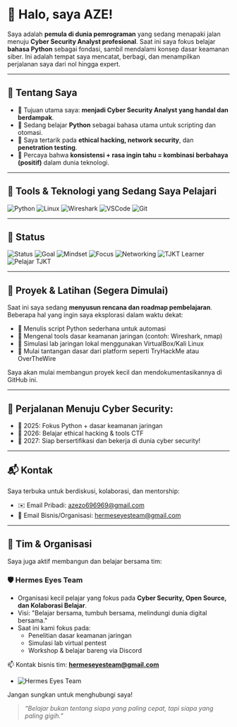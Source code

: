 # 👋 Halo, saya AZE!

Saya adalah **pemula di dunia pemrograman** yang sedang menapaki jalan menuju **Cyber Security Analyst profesional**. Saat ini saya fokus belajar **bahasa Python** sebagai fondasi, sambil mendalami konsep dasar keamanan siber. Ini adalah tempat saya mencatat, berbagi, dan menampilkan perjalanan saya dari nol hingga expert.

---

## 🚀 Tentang Saya

- 🔐 Tujuan utama saya: **menjadi Cyber Security Analyst yang handal dan berdampak**.
- 🐍 Sedang belajar **Python** sebagai bahasa utama untuk scripting dan otomasi.
- 🧠 Saya tertarik pada **ethical hacking, network security**, dan **penetration testing**.
- 📘 Percaya bahwa **konsistensi + rasa ingin tahu = kombinasi berbahaya (positif)** dalam dunia teknologi.

---

## 🧰 Tools & Teknologi yang Sedang Saya Pelajari

![Python](https://img.shields.io/badge/-Python-3776AB?style=flat&logo=python&logoColor=white)
![Linux](https://img.shields.io/badge/-Linux-FCC624?style=flat&logo=linux&logoColor=black)
![Wireshark](https://img.shields.io/badge/-Wireshark-1679A7?style=flat&logo=wireshark&logoColor=white)
![VSCode](https://img.shields.io/badge/-VS%20Code-007ACC?style=flat&logo=visual-studio-code)
![Git](https://img.shields.io/badge/-Git-F05032?style=flat&logo=git&logoColor=white)

---

## 🧭 Status
![Status](https://img.shields.io/badge/Learning-Python-blue?style=for-the-badge&logo=python&logoColor=white)
![Goal](https://img.shields.io/badge/Target-Cyber%20Security%20Analyst-red?style=for-the-badge&logo=cybersecurity&logoColor=white)
![Mindset](https://img.shields.io/badge/Progress-Never%20Stop%20Learning-00b894?style=for-the-badge)
![Focus](https://img.shields.io/badge/Focus-On%20Skills%20Not%20Titles-yellow?style=for-the-badge)
![Networking](https://img.shields.io/badge/Networking-Basic-lightgrey?style=flat-square&logo=cisco)
![TJKT Learner](https://img.shields.io/badge/TJKT%20Student-Cyber%20Security%20Path-orange?style=for-the-badge&logo=hackthebox&logoColor=white)
![Pelajar TJKT](https://img.shields.io/badge/Pelajar-TJKT-blue?style=for-the-badge&logo=graduation-cap&logoColor=white)

---

## 🧪 Proyek & Latihan (Segera Dimulai)

Saat ini saya sedang **menyusun rencana dan roadmap pembelajaran**. Beberapa hal yang ingin saya eksplorasi dalam waktu dekat:

- 📌 Menulis script Python sederhana untuk automasi
- 📌 Mengenal tools dasar keamanan jaringan (contoh: Wireshark, nmap)
- 📌 Simulasi lab jaringan lokal menggunakan VirtualBox/Kali Linux
- 📌 Mulai tantangan dasar dari platform seperti TryHackMe atau OverTheWire

Saya akan mulai membangun proyek kecil dan mendokumentasikannya di GitHub ini.

---

## 🎯 Perjalanan Menuju Cyber Security:
- 📅 2025: Fokus Python + dasar keamanan jaringan
- 📅 2026: Belajar ethical hacking & tools CTF 
- 📅 2027: Siap bersertifikasi dan bekerja di dunia cyber security!

---

## 📬 Kontak

Saya terbuka untuk berdiskusi, kolaborasi, dan mentorship:

- ✉️ Email Pribadi: azezo696969@gmail.com  
- 💼 Email Bisnis/Organisasi: hermeseyesteam@gmail.com

---

## 🤝 Tim & Organisasi

Saya juga aktif membangun dan belajar bersama tim:

### 🛡️ Hermes Eyes Team
- Organisasi kecil pelajar yang fokus pada **Cyber Security, Open Source, dan Kolaborasi Belajar**.
- Visi: "Belajar bersama, tumbuh bersama, melindungi dunia digital bersama."
- Saat ini kami fokus pada:
  - Penelitian dasar keamanan jaringan
  - Simulasi lab virtual pentest
  - Workshop & belajar bareng via Discord

📫 Kontak bisnis tim: **hermeseyesteam@gmail.com**
- ![Hermes Eyes Team](https://img.shields.io/badge/Team-Hermes%20Eyes-blueviolet?style=for-the-badge&logo=shield&logoColor=white)

Jangan sungkan untuk menghubungi saya!


> _“Belajar bukan tentang siapa yang paling cepat, tapi siapa yang paling gigih.”_

